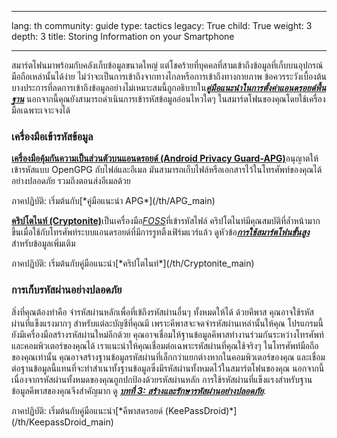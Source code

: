 

---

lang: th
community: guide
type: tactics
legacy: True
child: True
weight: 3
depth: 3
title: Storing Information on your Smartphone

---

สมาร์ตโฟนมาพร้อมกับคลังเก็บข้อมูลขนาดใหญ่ แต่โชคร้ายที่บุคคลที่สามเข้าถึงข้อมูลที่เก็บบนอุปกรณ์มือถือเหล่านั้นได้ง่าย ไม่ว่าจะเป็นการเข้าถึงจากทางไกลหรือการเข้าถึงทางกายภาพ ข้อควรระวังเบื้องต้นบางประการที่ลดการเข้าถึงข้อมูลอย่างไม่เหมาะสมนี้ถูกอธิบายใน[***คู่มือแนะนำในการตั้งค่าแอนดรอยด์พื้นฐาน***](/th/android_basic) นอกจากนี้คุณยังสามารถดำเนินการเข้ารหัสข้อมูลอ่อนไหวใดๆ ในสมาร์ตโฟนของคุณโดยใช้เครื่องมือเฉพาะเจาะจงได้

### เครื่องมือเข้ารหัสข้อมูล ###

[**เครื่องมือคุ้มกันความเป็นส่วนตัวบนแอนดรอยด์ (Android Privacy Guard-APG)**](/th/APG_main)อนุญาตให้เข้ารหัสแบบ OpenGPG กับไฟล์และอีเมล มันสามารถเก็บไฟล์หรือเอกสารไว้ในโทรศัพท์ของคุณได้อย่างปลอดภัย รวมถึงตอนส่งอีเมลด้วย

<div class=getstarted markdown=1>
ภาคปฏิบัติ: เริ่มต้นกับ[*คู่มือแนะนำ APG*](/th/APG_main)
</div>

[**คริปโตไนท์ (Cryptonite)**](https://code.google.com/p/cryptonite/)เป็นเครื่องมือ[*FOSS*](/th/glossary#FOSS)ที่เข้ารหัสไฟล์ คริปโตไนท์มีคุณสมบัติที่ล้ำหน้ามากขึ้นเมื่อใช้กับโทรศัพท์ระบบแอนดรอยด์ที่มีการรูทติ้งเฟิร์มแวร์แล้ว ดูหัวข้อ[***การใช้สมาร์ตโฟนขั้นสูง***](/th/chapter_11_7)สำหรับข้อมูลเพิ่มเติม

<div class=getstarted markdown=1>
ภาคปฏิบัติ: เริ่มต้นกับคู่มือแนะนำ[*คริปโตไนท์*](/th/Cryptonite_main)
</div>

### การเก็บรหัสผ่านอย่างปลอดภัย ###

สิ่งที่คุณต้องทำคือ จำรหัสผ่านหลักเพื่อที่เข้ถึงรหัสผ่านอื่นๆ ทั้งหมดให้ได้ ด้วยคีพาส คุณอาจใช้รหัสผ่านที่แข็งแรงมากๆ สำหรับแต่ละบัญชีที่คุณมี  เพราะคีพาสจะจดจำรหัสผ่านเหล่านั้นให้คุณ โปรแกรมนี้ยังมีเครื่องมือสร้างรหัสผ่านใหม่อีกด้วย คุณอาจเชื่อมให้ฐานข้อมูลคีพาสทำงานร่วมกันระหว่างโทรศัพท์และคอมพิวเตอร์ของคุณได้ เราแนะนำให้คุณเชื่อมต่อเฉพาะรหัสผ่านที่คุณใช้จริงๆ ในโทรศัพท์มือถือของคุณเท่านั้น คุณอาจสร้างฐานข้อมูลรหัสผ่านที่เล็กกว่าแยกต่างหากในคอมพิวเตอร์ของคุณ และเชื่อมต่อฐานข้อมูลนี้แทนที่จะทำสำเนาทั้งฐานข้อมูลซึ่งมีรหัสผ่านทั้งหมดไว้ในสมาร์ตโฟนของคุณ นอกจากนี้เนื่องจากรหัสผ่านทั้งหมดของคุณถูกปกป้องด้วยรหัสผ่านหลัก การใช้รหัสผ่านที่แข็งแรงสำหรับฐานข้อมูลคีพาสของคุณจึงสำคัญมาก ดู [***บทที่ 3: สร้างและรักษารหัสผ่านอย่างปลอดภัย***](/th/chapter-3). 

<div class=getstarted markdown=1>
ภาคปฏิบัติ: เริ่มต้นกับคู่มือแนะนำ[*คีพาสดรอยด์ (KeePassDroid)*](/th/KeepassDroid_main)
</div>



